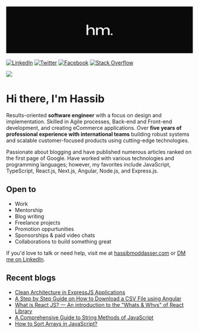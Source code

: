 ![](images/banner.jpg)

[![LinkedIn](https://img.shields.io/badge/LinkedIn-%230077B5.svg?style=flat&logo=linkedin&logoColor=white)](https://linkedin.com/in/hassibmoddasser)
[![Twitter](https://img.shields.io/badge/Twitter-%231DA1F2.svg?style=flat&logo=Twitter&logoColor=white)](https://twitter.com/hassibmoddasser) 
[![Facebook](https://img.shields.io/badge/Facebook-%231876F3.svg?style=flat&logo=Facebook&logoColor=white)](https://facebook.com/hassibmo)
[![Stack Overflow](https://img.shields.io/badge/-Stackoverflow-FE7A16?style=flat&logo=stack-overflow&logoColor=white)](https://stackoverflow.com/users/18576862/hassib-moddasser) 

[![](https://visitcount.itsvg.in/api?id=hassibmoddasser&label=Profile%20Views&color=9&icon=5&pretty=true)](https://visitcount.itsvg.in)

# Hi there, I'm Hassib

Results-oriented **software engineer** with a focus on design and implementation. Skilled in Agile processes, Back-end and Front-end development, and creating eCommerce applications. Over **five years of professional experience with international teams** building robust systems and scalable customer-focused products using cutting-edge technologies.

Passionate about blogging and have published numerous articles ranked on the first page of Google. Have worked with various technologies and programming languages; however, my favorites include JavaScript, TypeScript, React.js, Next.js, Angular, Node.js, and Express.js.

## Open to

- Work
- Mentorship
- Blog writing
- Freelance projects
- Promotion oppurtunities
- Sponsorships & paid video chats
- Collaborations to build something great

If you'd love to talk or need help, visit me at [hassibmoddasser.com](https://hassibmoddasser.com) or [DM me on LinkedIn](https://linkedin.com/in/hassibmoddasser).

## Recent blogs

- [Clean Architecture in ExpressJS Applications](https://merlino.agency/blog/clean-architecture-in-express-js-applications)
- [A Step by Step Guide on How to Download a CSV File using Angular](https://merlino.agency/blog/a-step-by-step-guide-on-how-to-download-a-csv-file-using-angular)
- [What is React JS? — An introduction to the "Whats & Whys" of React Library](https://www.hassib.co/blog/what-is-react-js-an-introduction-to-the-whats-and-whys)
- [A Comprehensive Guide to String Methods of JavaScript](https://hassib.hashnode.dev/a-comprehensive-guide-to-string-methods-of-javascript)
- [How to Sort Arrays in JavaScript?](https://www.hassib.co/blog/how-to-sort-arrays-in-javascript)

